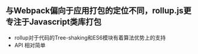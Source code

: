 ## 与Webpack偏向于应用打包的定位不同，rollup.js更专注于Javascript类库打包

- rollup对于代码的Tree-shaking和ES6模块有着算法优势上的支持
- API 相对简单
